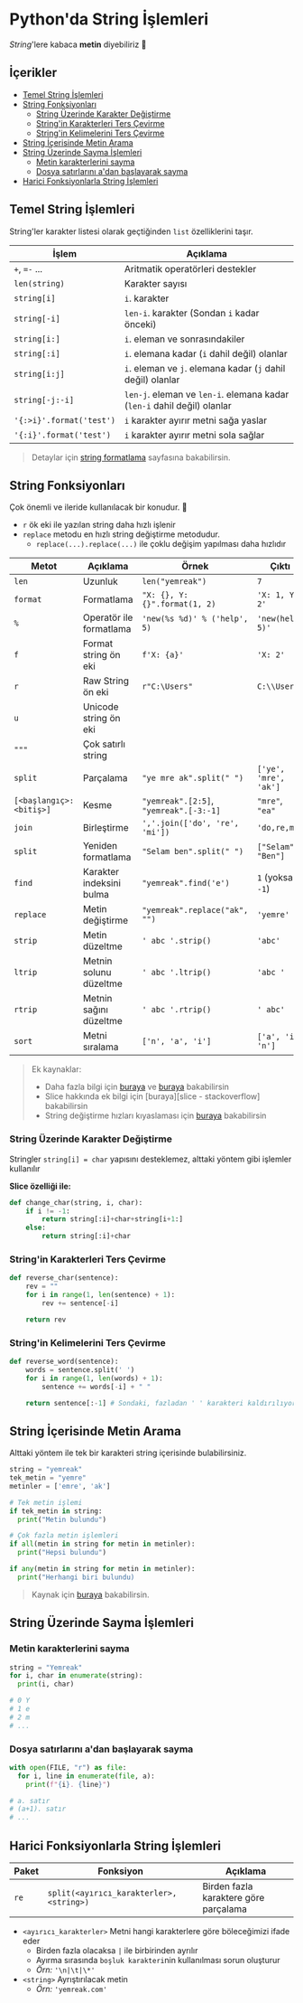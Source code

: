# Python'da String İşlemleri <!-- omit in toc -->

_String_'lere kabaca **metin** diyebiliriz 🤔

## İçerikler <!-- omit in toc -->

- [Temel String İşlemleri](#Temel-String-%C4%B0%C5%9Flemleri)
- [String Fonksiyonları](#String-Fonksiyonlar%C4%B1)
  - [String Üzerinde Karakter Değiştirme](#String-%C3%9Czerinde-Karakter-De%C4%9Fi%C5%9Ftirme)
  - [String'in Karakterleri Ters Çevirme](#Stringin-Karakterleri-Ters-%C3%87evirme)
  - [String'in Kelimelerini Ters Çevirme](#Stringin-Kelimelerini-Ters-%C3%87evirme)
- [String İçerisinde Metin Arama](#String-%C4%B0%C3%A7erisinde-Metin-Arama)
- [String Üzerinde Sayma İşlemleri](#String-%C3%9Czerinde-Sayma-%C4%B0%C5%9Flemleri)
  - [Metin karakterlerini sayma](#Metin-karakterlerini-sayma)
  - [Dosya satırlarını a'dan başlayarak sayma](#Dosya-sat%C4%B1rlar%C4%B1n%C4%B1-adan-ba%C5%9Flayarak-sayma)
- [Harici Fonksiyonlarla String İşlemleri](#Harici-Fonksiyonlarla-String-%C4%B0%C5%9Flemleri)

## Temel String İşlemleri

String'ler karakter listesi olarak geçtiğinden `list` özelliklerini taşır.

| İşlem                    | Açıklama                                                                |
| ------------------------ | ----------------------------------------------------------------------- |
| `+`, `=-` ...            | Aritmatik operatörleri destekler                                        |
| `len(string)`            | Karakter sayısı                                                         |
| `string[i]`              | `i`. karakter                                                           |
| `string[-i]`             | `len-i`. karakter (Sondan `i` kadar önceki)                             |
| `string[i:]`             | `i`. eleman ve sonrasındakiler                                          |
| `string[:i]`             | `i`. elemana kadar (`i` dahil değil) olanlar                            |
| `string[i:j]`            | `i`. eleman ve `j`. elemana kadar (`j` dahil değil) olanlar             |
| `string[-j:-i]`          | `len-j`. eleman ve `len-i`. elemana kadar (`len-i` dahil değil) olanlar |
| `'{:>i}'.format('test')` | `i` karakter ayırır metni sağa yaslar                                   |
| `'{:i}'.format('test')`  | `i` karakter ayırır metni sola sağlar                                   |

> Detaylar için [string formatlama] sayfasına bakabilirsin.

## String Fonksiyonları

Çok önemli ve ileride kullanılacak bir konudur. 🌟

- `r` ök eki ile yazılan string daha hızlı işlenir
- `replace` metodu en hızlı string değiştirme metodudur.
  - `replace(...).replace(...)` ile çoklu değişim yapılması daha hızlıdır

<!-- TODO linkleri ekle -->

| Metot                   | Açıklama                 | Örnek                                  | Çıktı                 |
| ----------------------- | ------------------------ | -------------------------------------- | --------------------- |
| `len`                   | Uzunluk                  | `len("yemreak")`                       | `7`                   |
| `format`                | Formatlama               | `"X: {}, Y: {}".format(1, 2)`          | `'X: 1, Y: 2'`        |
| `%`                     | Operatör ile formatlama  | `'new(%s %d)' % ('help', 5)`           | `'new(help 5)'`       |
| `f`                     | Format string ön eki     | `f'X: {a}'`                            | `'X: 2'`              |
| `r`                     | Raw String ön eki        | `r"C:\Users"`                          | `C:\\Users`           |
| `u`                     | Unicode string ön eki    |
| `"""`                   | Çok satırlı string       |
| `split`                 | Parçalama                | `"ye mre ak".split(" ")`               | `['ye', 'mre', 'ak']` |
| `[<başlangıç>:<bitiş>]` | Kesme                    | `"yemreak".[2:5]`, `"yemreak".[-3:-1]` | `"mre"`, `"ea"`       |
| `join`                  | Birleştirme              | `','.join(['do', 're', 'mi'])`         | `'do,re,mi'`          |
| `split`                 | Yeniden formatlama       | `"Selam ben".split(" ")`               | `["Selam", "Ben"]`    |
| `find`                  | Karakter indeksini bulma | `"yemreak".find('e')`                  | `1` (yoksa `-1`)      |
| `replace`               | Metin değiştirme         | `"yemreak".replace("ak", "")`          | `'yemre'`             |
| `strip`                 | Metin düzeltme           | `' abc '.strip()`                      | `'abc'`               |
| `ltrip`                 | Metnin solunu düzeltme   | `' abc '.ltrip()`                      | `'abc '`              |
| `rtrip`                 | Metnin sağını düzeltme   | `' abc '.rtrip()`                      | `' abc'`              |
| `sort`                  | Metni sıralama           | `['n', 'a', 'i']`                      | `['a', 'i', 'n']`     |

> Ek kaynaklar:
>
> - Daha fazla bilgi için [buraya](https://www.programiz.com/python-programming/methods/string) ve [buraya](https://stackoverflow.com/questions/10660435/pythonic-way-to-create-a-long-multi-line-string) bakabilirsin
> - Slice hakkında ek bilgi için [buraya][slice - stackoverflow] bakabilirsin
> - String değiştirme hızları kıyaslaması için [buraya][string değiştirme hızları] bakabilirsin

### String Üzerinde Karakter Değiştirme

Stringler `string[i] = char` yapısını desteklemez, alttaki yöntem gibi işlemler kullanılır

**Slice özelliği ile:**

```py
def change_char(string, i, char):
    if i != -1:
        return string[:i]+char+string[i+1:]
    else:
        return string[:i]+char
```

### String'in Karakterleri Ters Çevirme

```py
def reverse_char(sentence):
    rev = ""
    for i in range(1, len(sentence) + 1):
        rev += sentence[-i]

    return rev
```

### String'in Kelimelerini Ters Çevirme

```py
def reverse_word(sentence):
    words = sentence.split(' ')
    for i in range(1, len(words) + 1):
        sentence += words[-i] + " "

    return sentence[:-1] # Sondaki, fazladan ' ' karakteri kaldırılıyor
```

## String İçerisinde Metin Arama

Alttaki yöntem ile tek bir karakteri string içerisinde bulabilirsiniz.

```py
string = "yemreak"
tek_metin = "yemre"
metinler = ['emre', 'ak']

# Tek metin işlemi
if tek_metin in string:
  print("Metin bulundu")

# Çok fazla metin işlemleri
if all(metin in string for metin in metinler):
  print("Hepsi bulundu")

if any(metin in string for metin in metinler):
  print("Herhangi biri bulundu)
```

> Kaynak için [buraya][string içerisinde çoklu metin arama] bakabilirsin.

## String Üzerinde Sayma İşlemleri

### Metin karakterlerini sayma

```py
string = "Yemreak"
for i, char in enumerate(string):
  print(i, char)

# 0 Y
# 1 e
# 2 m
# ...
```

### Dosya satırlarını a'dan başlayarak sayma

```py
with open(FILE, "r") as file:
  for i, line in enumerate(file, a):
    print(f"{i}. {line}")

# a. satır
# (a+1). satır
# ...
```

## Harici Fonksiyonlarla String İşlemleri

| Paket | Fonksiyon                                | Açıklama                              |
| ----- | ---------------------------------------- | ------------------------------------- |
| `re`  | `split(<ayırıcı_karakterler>, <string>)` | Birden fazla karaktere göre parçalama |

- `<ayırıcı_karakterler>` Metni hangi karakterlere göre böleceğimizi ifade eder
  - Birden fazla olacaksa `|` ile birbirinden ayrılır
  - Ayırma sırasında `boşluk karakteri`nin kullanılması sorun oluşturur
  - _Örn:_ `'\n|\t|\*'`
- `<string>` Ayrıştırılacak metin
  - _Örn:_ `'yemreak.com'`

[string değiştirme hızları]: https://stackoverflow.com/a/27086669/9770490
[string içerisinde çoklu metin arama]: https://stackoverflow.com/a/3389611/9770490
[string formatlama]: https://pyformat.info/
